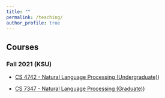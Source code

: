 ```yaml
---
title: ""
permalink: /teaching/
author_profile: true
---
```


## Courses

### Fall 2021 (KSU)

 - [CS 4742 - Natural Language Processing (Undergraduate)](http://ahafizk.github.io/teaching/cs4742.html))
 
 - [CS 7347 - Natural Language Processing (Graduate)](http://ahafizk.github.io/teaching/cs7347))
